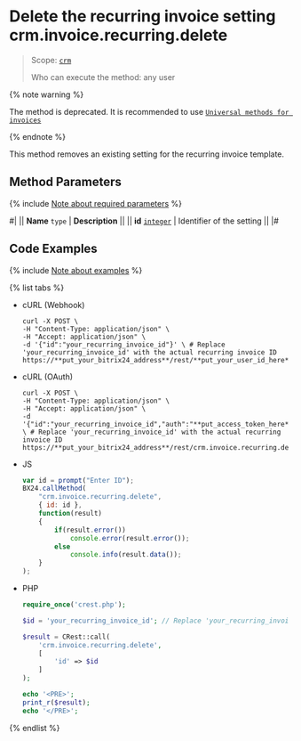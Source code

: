 # Delete the recurring invoice setting crm.invoice.recurring.delete

> Scope: [`crm`](../../../scopes/permissions.md)
>
> Who can execute the method: any user

{% note warning %}

The method is deprecated. It is recommended to use [`Universal methods for invoices`](../../universal/invoice.md)

{% endnote %}

This method removes an existing setting for the recurring invoice template.

## Method Parameters

{% include [Note about required parameters](../../../../_includes/required.md) %}

#|
|| **Name**
`type` | **Description** ||
|| **id**
[`integer`](../../../data-types.md) | Identifier of the setting ||
|#

## Code Examples

{% include [Note about examples](../../../../_includes/examples.md) %}

{% list tabs %}

- cURL (Webhook)

    ```http
    curl -X POST \
    -H "Content-Type: application/json" \
    -H "Accept: application/json" \
    -d '{"id":"your_recurring_invoice_id"}' \ # Replace 'your_recurring_invoice_id' with the actual recurring invoice ID
    https://**put_your_bitrix24_address**/rest/**put_your_user_id_here**/**put_your_webhook_here**/crm.invoice.recurring.delete
    ```

- cURL (OAuth)

    ```http
    curl -X POST \
    -H "Content-Type: application/json" \
    -H "Accept: application/json" \
    -d '{"id":"your_recurring_invoice_id","auth":"**put_access_token_here**"}' \ # Replace 'your_recurring_invoice_id' with the actual recurring invoice ID
    https://**put_your_bitrix24_address**/rest/crm.invoice.recurring.delete
    ```

- JS

    ```js
    var id = prompt("Enter ID");
    BX24.callMethod(
        "crm.invoice.recurring.delete",
        { id: id },
        function(result)
        {
            if(result.error())
                console.error(result.error());
            else
                console.info(result.data());
        }
    );
    ```

- PHP

    ```php
    require_once('crest.php');

    $id = 'your_recurring_invoice_id'; // Replace 'your_recurring_invoice_id' with the actual recurring invoice ID

    $result = CRest::call(
        'crm.invoice.recurring.delete',
        [
            'id' => $id
        ]
    );

    echo '<PRE>';
    print_r($result);
    echo '</PRE>';
    ```

{% endlist %}
